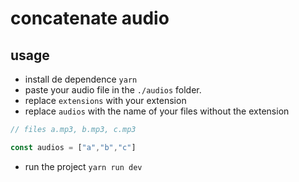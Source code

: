 # concatenate audio

## usage

- install de dependence `yarn`
- paste your audio file in the `./audios` folder.
- replace `extensions` with your extension
- replace `audios` with the name of your files without the extension

```typescript
// files a.mp3, b.mp3, c.mp3

const audios = ["a","b","c"]

```

- run the project `yarn run dev`
